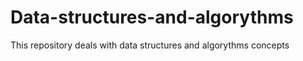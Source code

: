 # Data-structures-and-algorythms
This repository deals with data structures and algorythms concepts 
